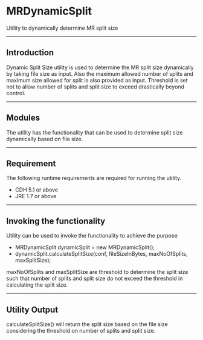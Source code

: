 # MRDynamicSplit
Utility to dynamically determine MR split size

----------------------
Introduction
----------------------
Dynamic Split Size utility is used to determine the MR split size dynamically by taking file size as input. Also the maximum allowed number of splits and maximum size allowed for split is also provided as input. Threshold is set not to allow number of splits and split size to exceed drastically beyond control.

----------------------
Modules
----------------------
The utility has the functionality that can be used to determine split size dynamically based on file size. 

----------------------
Requirement
----------------------
The following runtime requirements are required for running the utility.
-	CDH 5.1 or above
-	JRE 1.7 or above

--------------------------
Invoking the functionality
--------------------------
Utility can be used to invoke the functionality to achieve the purpose
-	MRDynamicSplit dynamicSplit = new MRDynamicSplit();
-	dynamicSplit.calculateSplitSize(conf, fileSizeInBytes, maxNoOfSplits, maxSplitSize);

maxNoOfSplits and maxSplitSize are threshold to determine the split size such that number of splits and split size do not exceed the threshold in calculating the split size.

----------------------
Utility Output
----------------------
calculateSplitSize() will return the split size based on the file size considering the threshold on number of splits and split size.


